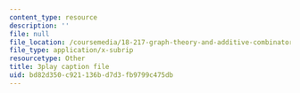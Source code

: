 ```yaml
---
content_type: resource
description: ''
file: null
file_location: /coursemedia/18-217-graph-theory-and-additive-combinatorics-fall-2019/bd82d350c921136bd7d3fb9799c475db_ydyiq1Z22gc.srt
file_type: application/x-subrip
resourcetype: Other
title: 3play caption file
uid: bd82d350-c921-136b-d7d3-fb9799c475db
---
```

